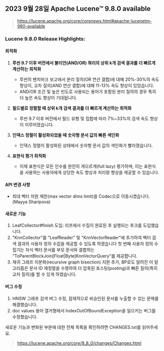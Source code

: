 ## 2023 9월 28일 Apache Lucene™ 9.8.0 available
> https://lucene.apache.org/core/corenews.html#apache-lucenetm-980-available

### Lucene 9.8.0 Release Highlights:

#### 최적화

1. **루씬 9.7 이후 버전에서 불리언(AND/OR) 쿼리의 상위 k개 검색 결과를 더 빠르게 계산하는 최적화** 
    - 루씬의 벤치마크 보고에서 분리 질의(OR 연산 결합)에 대해 20%-30%의 속도 향상이, 교차 질의(AND 연산 결합)에 대해 11-13% 속도 향상이 있었습니다.
    - AND/OR 조건 및 높은 빈도로 사용되는 용어가 포함된 분리 질의의 경우 특히 더 높은 속도 향상이 기대됩니다.

2. **필드별로 정렬할 때 상위 k개 검색 결과를 더 빠르게 계산하는 최적화**
    - 루씬 9.7 이후 버전에서 필드 유형 및 집합에 따라 7%~33%의 검색 속도 향상이 이루어졌습니다.

3. **인덱스 정렬이 활성화되었을 때 숫자형 문서 값의 빠른 색인화**
    - 인덱스 정렬이 활성화된 상태에서 숫자형 문서 값의 색인화가 빨라졌습니다.

4. **표현식 평가 최적화**
    - 이제 표현식은 모든 인수를 완전히 게으르게(full lazy) 평가하며, 이는 표현식을 사용하는 사용자에게 상당한 속도 향상과 처리량 향상을 제공할 수 있습니다.

#### API 변경 사항
- 최대 벡터 차원 제한(max vector dims limit)을 Codec으로 이동시켰습니다.(Mayya Sharipova)

#### 새로운 기능
1. LeafCollector#finish 도입: 리프에서 수집이 완료된 후 실행되는 후크를 도입했습니다.
2. "KnnCollector"를 "LeafReader" 및 "KnnVectorReader"에 추가하여 벡터 검색 결과의 사용자 정의 수집을 제공할 수 있도록 하였습니다
첫 번째 사용자 정의 수집기는 자식 벡터 문서를 부모 문서와 결합하는 "ToParentBlockJoin[Float|Byte]KnnVectorQuery"를 제공합니다.
3. 재귀 그래프 이분화(recursive graph bisection) 지원 추가, BP로도 알려진 이 알고리즘은 문서 ID 재정렬을 수행하여 더 압축된 포스팅(posting)과 빠른 질의(특히 교차 질의)를 할 수 있게 하였습니다.

#### 버그 수정
1. HNSW 그래프 검색 버그 수정, 잠재적으로 비승인된 문서를 누출할 수 있는 문제를 해결했습니다.
2. doc values 용어 열거형에서 IndexOutOfBoundException을 일으키는 버그를 수정했습니다.

새로운 기능과 변화된 부분에 대한 전체 목록을 확인하려면 CHANGES.txt를 읽어주세요.
> https://lucene.apache.org/core/9_8_0/changes/Changes.html
